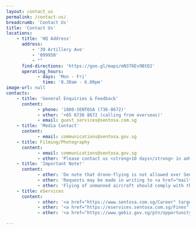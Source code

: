 ```yaml
---
layout: contact_us
permalink: /contact-us/
breadcrumb: 'Contact Us'
title: 'Contact Us'
locations:
    - title: 'HQ Address'
      address:
          - '39 Artillery Ave'
          - '099958'
          - ""
      find-directions: 'https://goo.gl/maps/mN376Ev9BtD2'
      operating_hours:
            - days: 'Mon - Fri'
              time: '8.30am - 6.00pm'
image-url: null
contacts:
    - title: 'General Enquiries & Feedback'
      content:
            - phone: '1800-SENTOSA (736-8672)'
            - other: '+65 6736 8672 (calling from overseas)'
            - email: guest_services@sentosa.com.sg
    - title: 'Media Contact'
      content:
            - email: communications@sentosa.gov.sg
    - title: Filming/Photography
      content:
            - email: communications@sentosa.gov.sg
            - other: 'Please contact us <strong>10 days</strong> in advance, fees may apply.'
    - title: 'Important Note!'
      content:
            - other: 'Do note that drone-flying is not allowed over Sentosa <strong>without prior submission of requests</strong>.'
            - other: 'Requests may be made in writing to <a href="mailto:communications@sentosa.gov.sg">communications@sentosa.gov.sg</a>, at least <strong>10 working days</strong> in advance.'
            - other: 'Flying of unmanned aircraft should comply with the Civil Aviation Authority of Singapore''s guidelines for Operator Permit and/or Activity Permit.'
    - title: eServices
      content:
            - other: '<a href="https://www.sentosa.com.sg/Career" target="_blank">Careers@Sentosa Development Corporation</a>'
            - other: '<a href="https://eservices.sentosa.com.sg/Fines" target="_blank">Online Payment System</a>'
            - other: '<a href="https://www.gebiz.gov.sg/ptn/opportunity/BOListing.xhtml?origin=search" target="_blank">GeBiz Opportunities</a>'

---
```


